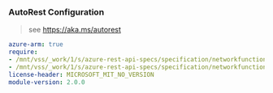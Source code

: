 ### AutoRest Configuration

> see https://aka.ms/autorest

``` yaml
azure-arm: true
require:
- /mnt/vss/_work/1/s/azure-rest-api-specs/specification/networkfunction/resource-manager/readme.md
- /mnt/vss/_work/1/s/azure-rest-api-specs/specification/networkfunction/resource-manager/readme.go.md
license-header: MICROSOFT_MIT_NO_VERSION
module-version: 2.0.0

```